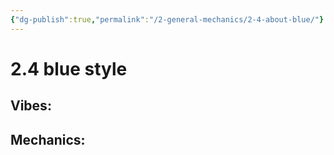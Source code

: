 ```yaml
---
{"dg-publish":true,"permalink":"/2-general-mechanics/2-4-about-blue/"}
---
```


# 2.4 blue style

## Vibes:

## Mechanics: